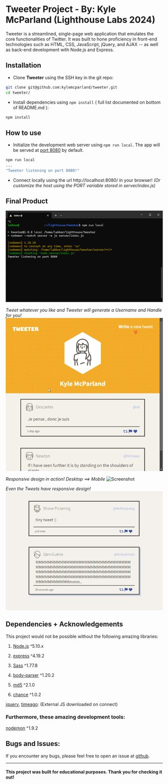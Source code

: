 # Tweeter Project - By: Kyle McParland (Lighthouse Labs 2024)

Tweeter is a streamlined, single-page web application that emulates the core functionalities of Twitter. It was built to hone proficiency in front-end technologies such as HTML, CSS, JavaScript, jQuery, and AJAX -- as well as back-end development with Node.js and Express.

## Installation

- Clone **Tweeter** using the SSH key in the git repo:

```bash
git clone git@github.com:kylemcparland/tweeter.git
cd tweeter/
```

- Install dependencies using `npm install` ( full list documented on bottom of README.md ):

```bash
npm install
```

## How to use
- Initialize the development web server using `npm run local`. The app will be served at [port 8080](http://localhost:8080/) by default.
```bash
npm run local
...
"Tweeter listening on port 8080!"
```
- Connect locally using the url http://localhost:8080/ in your browser! _(Or customize the host using the PORT variable stored in server/index.js)_

## Final Product

![Screenshot](https://raw.githubusercontent.com/kylemcparland/tweeter/master/public/images/host-tweeter.png "Screenshot of terminal running Tweeter")

_Tweet whatever you like and Tweeter will generate a Username and Handle for you!_
![Screenshot](https://raw.githubusercontent.com/kylemcparland/tweeter/master/public/images/submit-tweet.gif "Animated gif of submitting a new Tweet")

_Responsive design in action! Desktop ==> Mobile_
![Screenshot](https://github.com/kylemcparland/tweeter/blob/master/public/images/responsive-design.gif?raw=true "Animated gif of the layout changing when resizing the window")

_Even the Tweets have responsive design!_
![Screenshot](https://raw.githubusercontent.com/kylemcparland/tweeter/master/public/images/tweet-designs.png "Screenshot of two different sized Tweets")

## Dependencies + Acknowledgements
This project would not be possible without the following amazing libraries:

1. [Node.js](https://nodejs.org/en/download/package-manager) ^5.10.x

2. [express](https://www.npmjs.com/package/express) ^4.19.2

3. [Sass](https://www.npmjs.com/package/sass) ^1.77.8

4. [body-parser](https://www.npmjs.com/package/body-parser) ^1.20.2

5. [md5](https://www.npmjs.com/package/md5) ^2.1.0

6. [chance](https://www.npmjs.com/package/chance) ^1.0.2

[jquery](https://jquery.com/), [timeago](https://www.npmjs.com/package/timeago): (External JS downloaded on connect)


### Furthermore, these amazing development tools:

[nodemon](https://www.npmjs.com/package/nodemon) ^1.9.2

## Bugs and Issues:
If you encounter any bugs, please feel free to open an issue at [github](https://github.com/kylemcparland/tweeter/issues).

---

#### This project was built for educational purposes. Thank you for checking it out!
